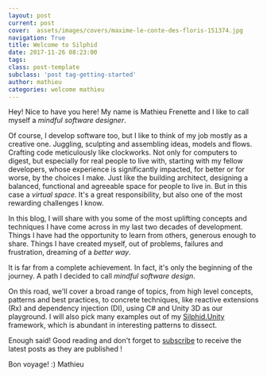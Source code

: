 ```yaml
---
layout: post
current: post
cover:  assets/images/covers/maxime-le-conte-des-floris-151374.jpg
navigation: True
title: Welcome to Silphid
date: 2017-11-26 08:23:00
tags: 
class: post-template
subclass: 'post tag-getting-started'
author: mathieu
categories: welcome mathieu
---
```


Hey! Nice to have you here! My name is Mathieu Frenette and I like to call myself a *mindful software designer*.

Of course, I develop software too, but I like to think of my job mostly as a creative one. Juggling, sculpting and assembling ideas, models and flows. Crafting code meticulously like clockworks.  Not only for computers to digest, but especially for real people to live with, starting with my fellow developers, whose experience is significantly impacted, for better or for worse, by the choices I make. Just like the building architect, designing a balanced, functional and agreeable space for people to live in. But in this case a *virtual space*. It's a great responsibility, but also one of the most rewarding challenges I know.

In this blog, I will share with you some of the most uplifting concepts and techniques I have come across in my last two decades of development. Things I have had the opportunity to learn from others, generous enough to share. Things I have created myself, out of problems, failures and frustration, dreaming of a *better way*.

It is far from a complete achievement. In fact, it's only the beginning of the journey. A path I decided to call *mindful software design*.

On this road, we'll cover a broad range of topics, from high level concepts, patterns and best practices, to concrete techniques, like reactive extensions (Rx) and dependency injection (DI), using C# and Unity 3D as our playground. I will also pick many examples out of my [Silphid.Unity](https://github.com/Silphid/Silphid.Unity) framework, which is abundant in interesting patterns to dissect.

Enough said! Good reading and don't forget to [subscribe](#subscribe) to receive the latest posts as they are published !

Bon voyage! :)
Mathieu
